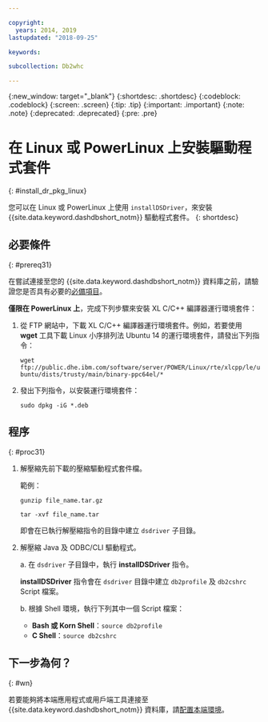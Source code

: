 ```yaml
---

copyright:
  years: 2014, 2019
lastupdated: "2018-09-25"

keywords:

subcollection: Db2whc

---
```


<!-- Attribute definitions --> 
{:new_window: target="_blank"}
{:shortdesc: .shortdesc}
{:codeblock: .codeblock}
{:screen: .screen}
{:tip: .tip}
{:important: .important}
{:note: .note}
{:deprecated: .deprecated}
{:pre: .pre}

# 在 Linux 或 PowerLinux 上安裝驅動程式套件
{: #install_dr_pkg_linux}

您可以在 Linux 或 PowerLinux 上使用 `installDSDriver`，來安裝 {{site.data.keyword.dashdbshort_notm}} 驅動程式套件。
{: shortdesc}

## 必要條件
{: #prereq31}

在嘗試連接至您的 {{site.data.keyword.dashdbshort_notm}} 資料庫之前，請驗證您是否具有必要的[必備項目](/docs/services/Db2whc/connecting?topic=Db2whc-connect_ov#prereqs)。

<!-- Download the Db2 driver package for your operating system from the web console and install it. -->

**僅限在 PowerLinux 上**，完成下列步驟來安裝 XL C/C++ 編譯器運行環境套件：

1. 從 FTP 網站中，下載 XL C/C++ 編譯器運行環境套件。例如，若要使用 **wget** 工具下載 Linux 小序排列法 Ubuntu 14 的運行環境套件，請發出下列指令：
 

   `wget ftp://public.dhe.ibm.com/software/server/POWER/Linux/rte/xlcpp/le/ubuntu/dists/trusty/main/binary-ppc64el/*`
2. 發出下列指令，以安裝運行環境套件：

   `sudo dpkg -iG *.deb` 

## 程序
{: #proc31}

1. 解壓縮先前下載的壓縮驅動程式套件檔。

   範例： 

   `gunzip file_name.tar.gz`

   `tar -xvf file_name.tar`

    即會在已執行解壓縮指令的目錄中建立 `dsdriver` 子目錄。
2. 解壓縮 Java 及 ODBC/CLI 驅動程式。

   a. 在 `dsdriver` 子目錄中，執行 **installDSDriver** 指令。
   
   **installDSDriver** 指令會在 `dsdriver` 目錄中建立 `db2profile` 及 `db2cshrc` Script 檔案。

   b. 根據 Shell 環境，執行下列其中一個 Script 檔案：

   - **Bash 或 Korn Shell**：`source db2profile`
   - **C Shell**：`source db2cshrc`

## 下一步為何？
{: #wn}

若要能夠將本端應用程式或用戶端工具連接至 {{site.data.keyword.dashdbshort_notm}} 資料庫，請[配置本端環境](/docs/services/Db2whc?topic=Db2whc-cfg_loc_env#cfg_loc_env)。   




